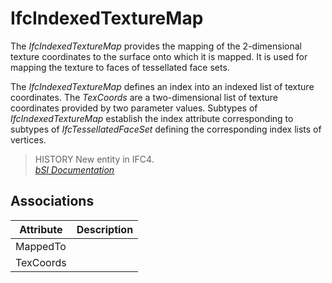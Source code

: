 IfcIndexedTextureMap
====================
The _IfcIndexedTextureMap_ provides the mapping of the 2-dimensional texture
coordinates to the surface onto which it is mapped. It is used for mapping the
texture to faces of tessellated face sets.  
  
The _IfcIndexedTextureMap_ defines an index into an indexed list of texture
coordinates. The _TexCoords_ are a two-dimensional list of texture coordinates
provided by two parameter values. Subtypes of _IfcIndexedTextureMap_ establish
the index attribute corresponding to subtypes of _IfcTessellatedFaceSet_
defining the corresponding index lists of vertices.  
  
> HISTORY  New entity in IFC4.  
[ _bSI
Documentation_](https://standards.buildingsmart.org/IFC/DEV/IFC4_2/FINAL/HTML/schema/ifcpresentationappearanceresource/lexical/ifcindexedtexturemap.htm)


Associations
------------
| Attribute   | Description   |
|-------------|---------------|
| MappedTo    |               |
| TexCoords   |               |

